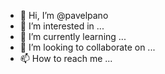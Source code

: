 - 👋 Hi, I’m @pavelpano
- 👀 I’m interested in ...
- 🌱 I’m currently learning ...
- 💞️ I’m looking to collaborate on ...
- 📫 How to reach me ...

<!---
pavelpano/pavelpano is a ✨ special ✨ repository because its `README.md` (this file) appears on your GitHub profile.
You can click the Preview link to take a look at your changes.
--->
